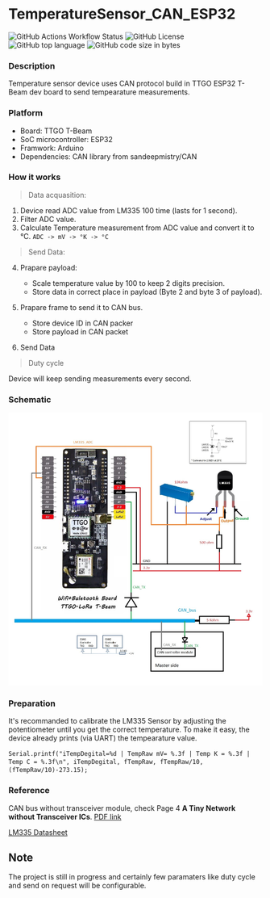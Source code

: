 # TemperatureSensor_CAN_ESP32
![GitHub Actions Workflow Status](https://img.shields.io/github/actions/workflow/status/shadowkane/TemperatureSensor_CAN_ESP32/workflow.yml?event=push&style=plastic&logo=espressif)
![GitHub License](https://img.shields.io/github/license/shadowkane/TemperatureSensor_CAN_ESP32)
![GitHub top language](https://img.shields.io/github/languages/top/shadowkane/TemperatureSensor_CAN_ESP32)
![GitHub code size in bytes](https://img.shields.io/github/languages/code-size/shadowkane/TemperatureSensor_CAN_ESP32)

### Description

Temperature sensor device uses CAN protocol build in TTGO ESP32 T-Beam dev board to send tempearature measurements.

### Platform

- Board: TTGO T-Beam
- SoC microcontroller: ESP32
- Framwork: Arduino
- Dependencies: CAN library from sandeepmistry/CAN

### How it works

> Data acquasition:

1. Device read ADC value from LM335 100 time (lasts for 1 second).
2. Filter ADC value.
3. Calculate Temperature measurement from ADC value and convert it to °C. `ADC -> mV -> °K -> °C`

> Send Data:

4. Prapare payload:
    
    + Scale temperature value by 100 to keep 2 digits precision.
    + Store data in correct place in payload (Byte 2 and byte 3 of payload).

5. Prapare frame to send it to CAN bus.
    
    + Store device ID in CAN packer
    + Store payload in CAN packet

6. Send Data

> Duty cycle

Device will keep sending measurements every second.

### Schematic
![alt text](doc/img/Circuit.jpg "Schematic")

### Preparation
It's recommanded to calibrate the LM335 Sensor by adjusting the potentiometer until you get the correct temperature. To make it easy, the device already prints (via UART) the tempearature value.

```
Serial.printf("iTempDegital=%d | TempRaw mV= %.3f | Temp K = %.3f | Temp C = %.3f\n", iTempDegital, fTempRaw, fTempRaw/10, (fTempRaw/10)-273.15);
```

### Reference
CAN bus without transceiver module, check Page 4 **A Tiny Network without Transceiver ICs**. [PDF link](<doc/references/siemens_AP2921.pdf>)

[LM335 Datasheet](<doc/references/lm335 datasheet.pdf>)

## Note
The project is still in progress and certainly few paramaters like duty cycle and send on request will be configurable.